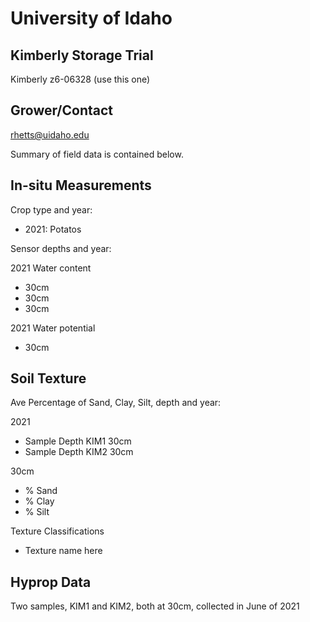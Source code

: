 # University of Idaho

## Kimberly Storage Trial

Kimberly z6-06328 (use this one)

## Grower/Contact

rhetts@uidaho.edu

Summary of field data is contained below.

## In-situ Measurements

Crop type and year:

- 2021: Potatos

Sensor depths and year:

2021 Water content

- 30cm
- 30cm
- 30cm

2021 Water potential

- 30cm

## Soil Texture

Ave Percentage of Sand, Clay, Silt, depth and year:

2021

- Sample Depth KIM1 30cm
- Sample Depth KIM2 30cm

30cm

- % Sand
- % Clay
- % Silt

Texture Classifications

- Texture name here

## Hyprop Data

Two samples, KIM1 and KIM2, both at 30cm, collected in June of 2021
